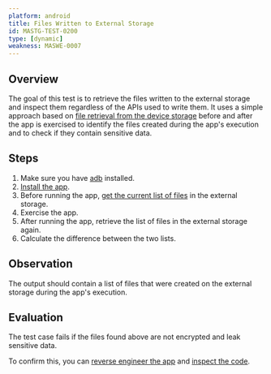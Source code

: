 ```yaml
---
platform: android
title: Files Written to External Storage
id: MASTG-TEST-0200
type: [dynamic]
weakness: MASWE-0007
---
```


## Overview

The goal of this test is to retrieve the files written to the external storage and inspect them regardless of the APIs used to write them. It uses a simple approach based on [file retrieval from the device storage](/MASTG/techniques/android/MASTG-TECH-0002) before and after the app is exercised to identify the files created during the app's execution and to check if they contain sensitive data.

## Steps

1. Make sure you have [adb](/MASTG/tools/android/MASTG-TOOL-0004) installed.
2. [Install the app](/MASTG/techniques/android/MASTG-TECH-0005).
3. Before running the app, [get the current list of files](/MASTG/techniques/android/MASTG-TECH-0002) in the external storage.
4. Exercise the app.
5. After running the app, retrieve the list of files in the external storage again.
6. Calculate the difference between the two lists.

## Observation

The output should contain a list of files that were created on the external storage during the app's execution.

## Evaluation

The test case fails if the files found above are not encrypted and leak sensitive data.

To confirm this, you can [reverse engineer the app](/MASTG/techniques/android/MASTG-TECH-0017) and [inspect the code](/MASTG/techniques/android/MASTG-TECH-0023).
